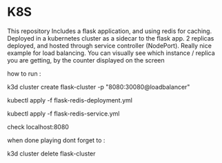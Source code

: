 # K8S
This repository Includes a flask application, and using redis for caching. Deployed in a kubernetes cluster as a sidecar to the flask app.
2 replicas deployed, and hosted through service controller (NodePort). Really nice example for load balancing. You can visually see which instance / replica you are getting, by the counter displayed on the screen 

how to run :

k3d cluster create flask-cluster -p "8080:30080@loadbalancer"

kubectl apply -f flask-redis-deployment.yml

kubectl apply -f flask-redis-service.yml


check localhost:8080 


when done playing dont forget to :

k3d cluster delete flask-cluster


